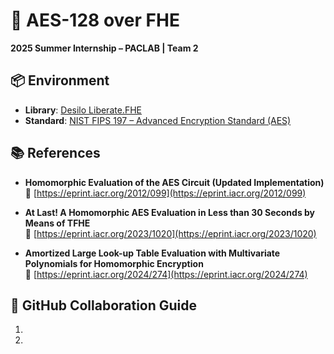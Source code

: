 # 🔐 AES-128 over FHE  
**2025 Summer Internship – PACLAB | Team 2**

## 📦 Environment  
- **Library**: [Desilo Liberate.FHE](https://fhe.desilo.dev/latest/)  
- **Standard**: [NIST FIPS 197 – Advanced Encryption Standard (AES)](https://doi.org/10.6028/NIST.FIPS.197-upd1)

## 📚 References  

- **Homomorphic Evaluation of the AES Circuit (Updated Implementation)**  
   🔗 [https://eprint.iacr.org/2012/099](https://eprint.iacr.org/2012/099)

- **At Last! A Homomorphic AES Evaluation in Less than 30 Seconds by Means of TFHE**  
   🔗 [https://eprint.iacr.org/2023/1020](https://eprint.iacr.org/2023/1020)

- **Amortized Large Look-up Table Evaluation with Multivariate Polynomials for Homomorphic Encryption**  
   🔗 [https://eprint.iacr.org/2024/274](https://eprint.iacr.org/2024/274)

## 🤝 GitHub Collaboration Guide  
1. 
2. 
